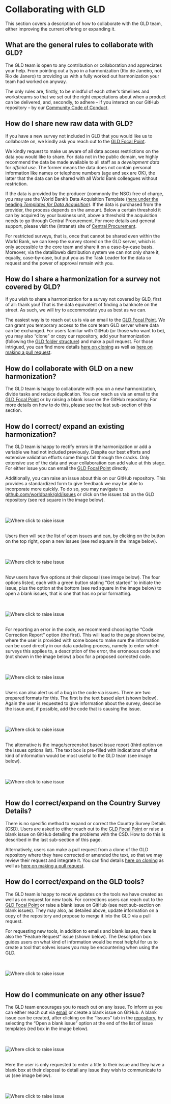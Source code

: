 # Collaborating with GLD

This section covers a description of how to collaborate with the GLD team, either improving the current offering or expanding it. 

## What are the general rules to collaborate with GLD?

The GLD team is open to any contribution or collaboration and appreciates your help. From pointing out a typo in a harmonization (Rio de Jane**i**ro, not Rio de Janero) to providing us with a fully worked out harmonization your team had worked on anyway. 

The only rules are, firstly, to be mindful of each other’s timelines and workstreams so that we set out the right expectations about when a product can be delivered, and, secondly, to adhere – if you interact on our GitHub repository – by our [Community Code of Conduct](https://github.com/worldbank/gld/blob/main/Support/E%20-%20Community%20Guidelines/CODE_OF_CONDUCT.md).

## How do I share new raw data with GLD?

If you have a new survey not included in GLD that you would like us to collaborate on, we kindly ask you reach out to the [GLD Focal Point](mailto:gld@worldbank.org).

We kindly request to make us aware of all data access restrictions on the data you would like to share. For data not in the public domain, we highly recommend the data be made available to all staff as a *development data* for *official use*. The former means the data does not contain personal information like names or telephone numbers (age and sex are OK), the latter that the data can be shared with all World Bank colleagues without restriction.

If the data is provided by the producer (commonly the NSO) free of charge, you may use the World Bank’s Data Acquisition Template ([here under the heading *Templates for Data Acquisition*](https://microdatalib.worldbank.org/index.php/resources)). If the data is purchased from the provider, the process depends on the amount. Below a certain threshold it can by acquired by your business unit, above a threshold the acquisition needs to go through Central Procurement. For more details and general support, please visit the (intranet) site of [Central Procurement](https://worldbankgroup.sharepoint.com/sites/procurement/sitepages/publishingpages/Conducting-a-Solicitation-07302018-103353.aspx).

For restricted surveys, that is, once that cannot be shared even within the World Bank, we can keep the survey stored on the GLD server, which is only accessible to the core team and share it on a case-by-case basis. Moreover, via the datalibweb distribution system we can not only share it, equally, case-by-case, but put you as the Task Leader for the data so request and the power of approval remain with you.

## How do I share a harmonization for a survey not covered by GLD?

If you wish to share a harmonization for a survey not covered by GLD, first of all: thank you! That is the data equivalent of finding a banknote on the street. As such, we will try to accommodate you as best as we can.

The easiest way is to reach out us is via an email to the [GLD Focal Point](mailto:gld@worldbank.org). We can grant you temporary access to the core team GLD server where data can be exchanged. For users familiar with GitHub (or those who want to be), you may also “clone” or copy our repository, add your harmonization (following the [GLD folder structure](https://worldbank.github.io/gld/Support/A%20-%20Guides%20and%20Documentation/GLD%20Manual/GLD_Manual_Overview.html#how-is-the-information-i-access-organized)) and make a pull request. For those intrigued, you can find more details [here on cloning](https://docs.github.com/en/repositories/creating-and-managing-repositories/cloning-a-repository) as well as [here on making a pull request](https://docs.github.com/en/pull-requests/collaborating-with-pull-requests/proposing-changes-to-your-work-with-pull-requests/creating-a-pull-request).

## How do I collaborate with GLD on a new harmonization?

The GLD team is happy to collaborate with you on a new harmonization, divide tasks and reduce duplication. You can reach us via an email to the [GLD Focal Point](mailto:gld@worldbank.org) or by raising a blank issue on the GitHub repository. For more details on how to do this, please see the last sub-section of this section.

## How do I correct/ expand an existing harmonization? 

The GLD team is happy to rectify errors in the harmonization or add a variable we had not included previously. Despite our best efforts and extensive validation efforts some things fall through the cracks. Only extensive use of the data and your collaboration can add value at this stage. For either issue you can email the [GLD Focal Point](mailto:gld@worldbank.org) directly.

Additionally, you can raise an issue about this on our GitHub repository. This provides a standardized form to give feedback we may be able to incorporate more quickly. To do so, you may navigate to [github.com/worldbank/gld/issues](https://github.com/worldbank/gld/issues) or click on the issues tab on the GLD repository (see red square in the image below).

<br></br>
![Where click to raise issue](images/issues_top_tab.png)
<br></br>

Users then will see the list of open issues and can, by clicking on the button on the top right, open a new issues (see red square in the image below).

<br></br>
![Where click to raise issue](images/issues_intro.png)
<br></br>

Now users have five options at their disposal (see image below). The four options listed, each with a green button stating “Get started” to initiate the issue, plus the option at the bottom (see red square in the image below) to open a blank issues, that is one that has no prior formatting.

<br></br>
![Where click to raise issue](images/issues_options.png)
<br></br>

For reporting an error in the code, we recommend choosing the “Code Correction Report” option (the first). This will lead to the page shown below, where the user is provided with some boxes to make sure the information can be used directly in our data updating process, namely to enter which surveys this applies to, a description of the error, the erroneous code and (not shown in the image below) a box for a proposed corrected code.

<br></br>
![Where click to raise issue](images/issues_code_correction.png)
<br></br>

Users can also alert us of a bug in the code via issues. There are two prepared formats for this. The first is the text based alert (shown below). Again the user is requested to give information about the survey, describe the issue and, if possible, add the code that is causing the issue. 

<br></br>
![Where click to raise issue](images/issues_bug_report.png)
<br></br>

The alternative is the image/screenshot based issue report (third option on the issues options list). The text box is pre-filled with indications of what kind of information would be most useful to the GLD team (see image below).

<br></br>
![Where click to raise issue](images/issues_bug_report_image.png)
<br></br>

## How do I correct/expand on the Country Survey Details?

There is no specific method to expand or correct the Country Survey Details (CSD). Users are asked to either reach out to the [GLD Focal Point](mailto:gld@worldbank.org) or raise a blank issue on GitHub detailing the problems with the CSD. How to do this is described in the last sub-section of this page.

Alternatively, users can make a pull request from a clone of the GLD repository where they have corrected or amended the text, so that we may review their request and integrate it. You can find details [here on cloning](https://docs.github.com/en/repositories/creating-and-managing-repositories/cloning-a-repository) as well as [here on making a pull request](https://docs.github.com/en/pull-requests/collaborating-with-pull-requests/proposing-changes-to-your-work-with-pull-requests/creating-a-pull-request).

## How do I correct/expand on the GLD tools?

The GLD team is happy to receive updates on the tools we have created as well as on request for new tools. For corrections users can reach out to the [GLD Focal Point](mailto:gld@worldbank.org) or raise a blank issue on GitHub (see next sub-section on blank issues). They may also, as detailed above, update information on a copy of the repository and propose to merge it into the GLD via a pull request.

For requesting new tools, in addition to emails and blank issues, there is also the “Feature Request” issue (shown below). The Description box guides users on what kind of information would be most helpful for us to create a tool that solves issues you may be encountering when using the GLD.

<br></br>
![Where click to raise issue](images/issues_feature_request.png)
<br></br>

## How do I communicate on any other issue?

The GLD team encourages you to reach out on any issue. To inform us you can either reach out via [email](mailto:gld@worldbank.org) or create a blank issue on GitHub. A blank issue can be created, after clicking on the “Issues” tab in the [repository](https://github.com/worldbank/gld), by selecting the “Open a blank issue” option at the end of the list of issue templates (red box in the image below).

<br></br>
![Where click to raise issue](images/issues_options.png)
<br></br>

Here the user is only requested to enter a title to their issue and they have a blank box at their disposal to detail any issue they wish to communicate to us (see image below). 

<br></br>
![Where click to raise issue](images/issues_blank.png)
<br></br>